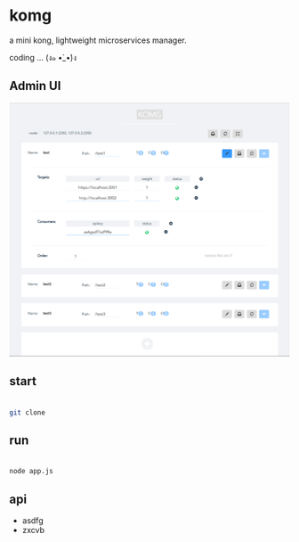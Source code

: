 # komg

a mini kong, lightweight microservices manager.

coding ... (ง๑ •̀_•́)ง


## Admin UI

![admin](./1.png)

## start

```bash

git clone

```

## run

```bash

node app.js

```



## api

 - asdfg
 - zxcvb
